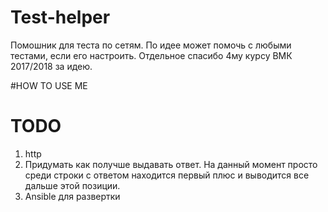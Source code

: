 # Test-helper
Помошник для теста по сетям. По идее может помочь с любыми тестами, если его 
настроить. Отдельное спасибо 4му курсу ВМК 2017/2018 за идею.

#HOW TO USE ME

# TODO
1. http
2. Придумать как получше выдавать ответ. На данный момент просто среди строки с 
ответом находится первый плюс и выводится все дальше этой позиции.
3. Ansible для развертки